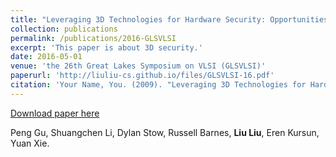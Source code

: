 ```yaml
---
title: "Leveraging 3D Technologies for Hardware Security: Opportunities and Challenges"
collection: publications
permalink: /publications/2016-GLSVLSI
excerpt: 'This paper is about 3D security.'
date: 2016-05-01
venue: 'the 26th Great Lakes Symposium on VLSI (GLSVLSI)'
paperurl: 'http://liuliu-cs.github.io/files/GLSVLSI-16.pdf'
citation: 'Your Name, You. (2009). "Leveraging 3D Technologies for Hardware Security: Opportunities and Challenges" <i>the 26th Great Lakes Symposium on VLSI (GLSVLSI)</i>. 1(1).'
---
```


[Download paper here](http://liuliu-cs.github.io/files/GLSVLSI-16.pdf)

Peng Gu, Shuangchen Li, Dylan Stow, Russell Barnes, **Liu Liu**, Eren Kursun, Yuan Xie.
